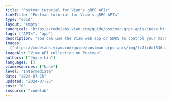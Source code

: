 ```yaml
---
title: "Postman tutorial for Viam's gRPC APIs"
linkTitle: "Postman tutorial for Viam's gRPC APIs"
type: "docs"
layout: "empty"
canonical: "https://codelabs.viam.com/guide/postman-grpc-apis/index.html"
tags: ["APIs", "app"]
description: "You can use the Viam web app or SDKS to control your machines, but you can also use Viam's gRPC APIs directly."
images:
  ["https://codelabs.viam.com/guide/postman-grpc-apis/img/fc7fc0df536aaf5d.png"]
imageAlt: "Viam API collection on Postman"
authors: ["Joyce Lin"]
languages: []
viamresources: ["base"]
level: "Intermediate"
date: "2024-07-25"
updated: "2024-07-25"
cost: "0"
resource: "codelab"
---
```

